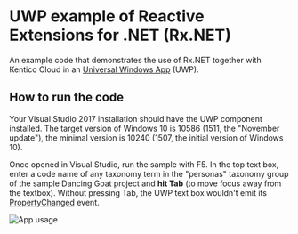 # UWP example of Reactive Extensions for .NET (Rx.NET)

An example code that demonstrates the use of Rx.NET together with Kentico Cloud in an [Universal Windows App](https://docs.microsoft.com/en-us/windows/uwp/) (UWP).

## How to run the code

Your Visual Studio 2017 installation should have the UWP component installed. The target version of Windows 10 is 10586 (1511, the "November update"), the minimal version is 10240 (1507, the initial version of Windows 10).

Once opened in Visual Studio, run the sample with F5. In the top text box, enter a code name of any taxonomy term in the "personas" taxonomy group of the sample Dancing Goat project and **hit Tab** (to move focus away from the textbox). Without pressing Tab, the UWP text box wouldn't emit its [PropertyChanged](https://docs.microsoft.com/en-us/dotnet/api/system.componentmodel.inotifypropertychanged.propertychanged?f1url=https%3A%2F%2Fmsdn.microsoft.com%2Fquery%2Fdev15.query%3FappId%3DDev15IDEF1%26l%3DEN-US%26k%3Dk(System.ComponentModel.INotifyPropertyChanged.PropertyChanged)%3Bk(TargetFrameworkMoniker-.NETCore%2CVersion%3Dv5.0)%3Bk(DevLang-csharp)%26rd%3Dtrue&view=netcore-1.1) event.

![App usage](https://media.giphy.com/media/WwCMQqLQLc3aRr0wlH/giphy.gif)

